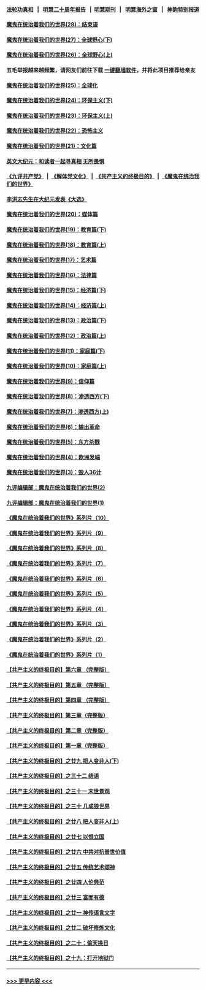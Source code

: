 #### [法轮功真相](https://github.com/gfw-breaker/truth/blob/master/README.md?t=0) &nbsp;&nbsp;|&nbsp;&nbsp; [明慧二十周年报告](https://github.com/gfw-breaker/mh-reports/blob/master/README.md?t=0) &nbsp;&nbsp;|&nbsp;&nbsp;[明慧期刊](https://github.com/gfw-breaker/mh-qikan) &nbsp;&nbsp;|&nbsp;&nbsp; [明慧海外之窗](https://github.com/gfw-breaker/mh-news/blob/master/README.md?t=0) &nbsp;&nbsp;|&nbsp;&nbsp; [神韵特别报道](https://github.com/gfw-breaker/mh-news/blob/master/shenyun.md?t=0)
#### [魔鬼在统治着我们的世界(28)：结束语](../pages/nsc422/n10936246.md?t=07021151) 
#### [魔鬼在统治着我们的世界(27)：全球野心(下)](../pages/nsc422/n10928319.md?t=07021151) 
#### [魔鬼在统治着我们的世界(26)：全球野心(上)](../pages/nsc422/n10900318.md?t=07021151) 
#### 五毛举报越来越频繁，请网友们前往下载 [一键翻墙软件](https://github.com/gfw-breaker/ssr-accounts)，并将此项目推荐给亲友
#### [魔鬼在统治着我们的世界(25)：全球化](../pages/nsc422/n10788205.md?t=07021151) 
#### [魔鬼在统治着我们的世界(24)：环保主义(下)](../pages/nsc422/n10695307.md?t=07021151) 
#### [魔鬼在统治着我们的世界(23)：环保主义(上)](../pages/nsc422/n10688613.md?t=07021151) 
#### [魔鬼在统治着我们的世界(22)：恐怖主义](../pages/nsc422/n10614727.md?t=07021151) 
#### [魔鬼在统治着我们的世界(21)：文化篇](../pages/nsc422/n10597706.md?t=07021151) 
#### [英文大纪元：和读者一起寻真相 无所畏惧](../pages/nsc422/n12542027.md?t=07021151) 
#### [《九评共产党》](https://github.com/begood0513/9ping.md/blob/master/README.md) &nbsp;|&nbsp; [《解体党文化》](../../../../jtdwh.md/blob/master/README.md)  &nbsp;|&nbsp; [《共产主义的终极目的》](../../../../gczydzjmd.md/blob/master/README.md) &nbsp;|&nbsp; [《魔鬼在统治我们的世界》](../../../../mgztzwmdsj.md/blob/master/README.md) 
#### [李洪志先生在大纪元发表《大选》](../pages/nsc422/n12534746.md?t=07021151) 
#### [魔鬼在统治着我们的世界(20)：媒体篇](../pages/nsc422/n10586579.md?t=07021151) 
#### [魔鬼在统治着我们的世界(19)：教育篇(下)](../pages/nsc422/n10564808.md?t=07021151) 
#### [魔鬼在统治着我们的世界(18)：教育篇(上)](../pages/nsc422/n10526970.md?t=07021151) 
#### [魔鬼在统治着我们的世界(17)：艺术篇](../pages/nsc422/n10499093.md?t=07021151) 
#### [魔鬼在统治着我们的世界(16)：法律篇](../pages/nsc422/n10485969.md?t=07021151) 
#### [魔鬼在统治着我们的世界(15)：经济篇(下)](../pages/nsc422/n10469975.md?t=07021151) 
#### [魔鬼在统治着我们的世界(14)：经济篇(上)](../pages/nsc422/n10457370.md?t=07021151) 
#### [魔鬼在统治着我们的世界(13)：政治篇(下)](../pages/nsc422/n10448270.md?t=07021151) 
#### [魔鬼在统治着我们的世界(12)：政治篇(上)](../pages/nsc422/n10444576.md?t=07021151) 
#### [魔鬼在统治着我们的世界(11)：家庭篇(下)](../pages/nsc422/n10440961.md?t=07021151) 
#### [魔鬼在统治着我们的世界(10)：家庭篇(上)](../pages/nsc422/n10435448.md?t=07021151) 
#### [魔鬼在统治着我们的世界(9)：信仰篇](../pages/nsc422/n10432159.md?t=07021151) 
#### [魔鬼在统治着我们的世界(8)：渗透西方(下)](../pages/nsc422/n10429603.md?t=07021151) 
#### [魔鬼在统治着我们的世界(7)：渗透西方(上)](../pages/nsc422/n10426013.md?t=07021151) 
#### [魔鬼在统治着我们的世界(6)：输出革命](../pages/nsc422/n10421536.md?t=07021151) 
#### [魔鬼在统治着我们的世界(5)：东方杀戮](../pages/nsc422/n10417707.md?t=07021151) 
#### [魔鬼在统治着我们的世界(4)：欧洲发端](../pages/nsc422/n10414890.md?t=07021151) 
#### [魔鬼在统治着我们的世界(3)：毁人36计](../pages/nsc422/n10411583.md?t=07021151) 
#### [九评编辑部：魔鬼在统治着我们的世界(2)](../pages/nsc422/n10410036.md?t=07021151) 
#### [九评编辑部：魔鬼在统治着我们的世界(1)](../pages/nsc422/n10406825.md?t=07021151) 
#### [《魔鬼在统治着我们的世界》系列片（10）](../pages/nsc422/n12292670.md?t=07021151) 
#### [《魔鬼在统治着我们的世界》系列片（9）](../pages/nsc422/n12290859.md?t=07021151) 
#### [《魔鬼在统治着我们的世界》系列片（8）](../pages/nsc422/n12287445.md?t=07021151) 
#### [《魔鬼在统治着我们的世界》系列片（7）](../pages/nsc422/n12283425.md?t=07021151) 
#### [《魔鬼在统治着我们的世界》系列片（6）](../pages/nsc422/n12282314.md?t=07021151) 
#### [《魔鬼在统治着我们的世界》系列片（5）](../pages/nsc422/n12281419.md?t=07021151) 
#### [《魔鬼在统治着我们的世界》系列片（4）](../pages/nsc422/n12274024.md?t=07021151) 
#### [《魔鬼在统治着我们的世界》系列片（3）](../pages/nsc422/n12271322.md?t=07021151) 
#### [《魔鬼在统治着我们的世界》系列片（2）](../pages/nsc422/n12269049.md?t=07021151) 
#### [《魔鬼在统治着我们的世界》系列片（1）](../pages/nsc422/n12267575.md?t=07021151) 
#### [【共产主义的终极目的】第六章 （完整版）](../pages/nsc422/n11428913.md?t=07021151) 
#### [【共产主义的终极目的】第五章 （完整版）](../pages/nsc422/n11428912.md?t=07021151) 
#### [【共产主义的终极目的】第四章 （完整版）](../pages/nsc422/n11428907.md?t=07021151) 
#### [【共产主义的终极目的】第三章（完整版）](../pages/nsc422/n11428848.md?t=07021151) 
#### [【共产主义的终极目的】第二章（完整版）](../pages/nsc422/n11428831.md?t=07021151) 
#### [【共产主义的终极目的】第一章（完整版）](../pages/nsc422/n11417651.md?t=07021151) 
#### [【共产主义的终极目的】之廿九 把人变非人(下)](../pages/nsc422/n11344140.md?t=07021151) 
#### [【共产主义的终极目的】之三十二 结语](../pages/nsc422/n11360535.md?t=07021151) 
#### [【共产主义的终极目的】之三十一 末世景观](../pages/nsc422/n11351129.md?t=07021151) 
#### [【共产主义的终极目的】之三十 几成狼世界](../pages/nsc422/n11348280.md?t=07021151) 
#### [【共产主义的终极目的】之廿八 把人变非人(上)](../pages/nsc422/n11340492.md?t=07021151) 
#### [【共产主义的终极目的】之廿七 以恨立国](../pages/nsc422/n11336944.md?t=07021151) 
#### [【共产主义的终极目的】之廿六 中共对抗普世价值](../pages/nsc422/n11324785.md?t=07021151) 
#### [【共产主义的终极目的】之廿五 传统艺术颂神](../pages/nsc422/n11296396.md?t=07021151) 
#### [【共产主义的终极目的】之廿四 人伦典范](../pages/nsc422/n11296397.md?t=07021151) 
#### [【共产主义的终极目的】之廿三 富而有德](../pages/nsc422/n11283598.md?t=07021151) 
#### [【共产主义的终极目的】之廿一 神传语言文字](../pages/nsc422/n11263265.md?t=07021151) 
#### [【共产主义的终极目的】之廿二 破坏修炼文化](../pages/nsc422/n11245728.md?t=07021151) 
#### [【共产主义的终极目的】之二十：偷天换日](../pages/nsc422/n11238846.md?t=07021151) 
#### [【共产主义的终极目的】之十九：打开地狱门](../pages/nsc422/n11206376.md?t=07021151) 

----
#### [ >>> 更早内容 <<< ](../indexes/nsc422-earlier.md)
